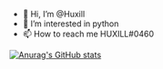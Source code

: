 - 👋 Hi, I’m @Huxill
- 👀 I’m interested in python
- 📫 How to reach me HUXILL#0460

[![Anurag's GitHub stats](https://github-readme-stats.vercel.app/api?username=Huxill)](https://github.com/Huxill/WhiteScript)


